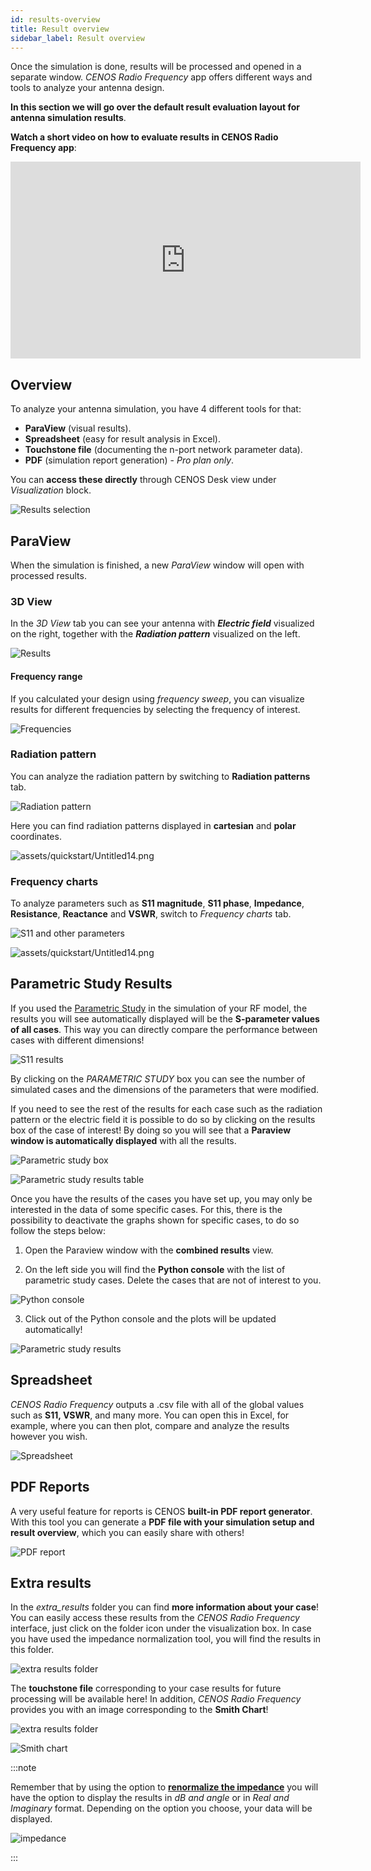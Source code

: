 ```yaml
---
id: results-overview
title: Result overview
sidebar_label: Result overview
---
```


Once the simulation is done, results will be processed and opened in a separate window. *CENOS Radio Frequency* app offers different ways and tools to analyze your antenna design.

**In this section we will go over the default result evaluation layout for antenna simulation results**.

**Watch a short video on how to evaluate results in CENOS Radio Frequency app**:

<p align="center">

<iframe width="560" height="315" src="https://www.youtube.com/embed/ZVUSHj0AmAI?list=PLtRpbWakrmMf29rhPnm0bxjosBow-nM8q" title="CENOS Antenna Design - Result evaluation" frameborder="0" allow="accelerometer; autoplay; clipboard-write; encrypted-media; gyroscope; picture-in-picture" allowfullscreen></iframe>

</p>


## Overview

To analyze your antenna simulation, you have 4 different tools for that:

- **ParaView** (visual results).
- **Spreadsheet** (easy for result analysis in Excel).
- **Touchstone file** (documenting the n-port network parameter data).
- **PDF** (simulation report generation) - _Pro plan only_.

You can **access these directly** through CENOS Desk view under *Visualization* block.

<p align="center">

![Results selection](assets/results/5.png)

</p>


## ParaView

When the simulation is finished, a new *ParaView* window will open with processed results.


### 3D View

In the *3D View* tab you can see your antenna with ***Electric field*** visualized on the right, together with the ***Radiation pattern*** visualized on the left.
  
![Results](assets/results/1.png)


#### Frequency range

If you calculated your design using *frequency sweep*, you can visualize results for different frequencies by selecting the frequency of interest.

<p align="center">

![Frequencies](assets/results/2.png)

</p>


### Radiation pattern

You can analyze the radiation pattern by switching to **Radiation patterns** tab.

<p align="center">

![Radiation pattern](assets/results/3.png)

</p>

Here you can find radiation patterns displayed in **cartesian** and **polar** coordinates.

![assets/quickstart/Untitled14.png](assets/results/4.png)


### Frequency charts

To analyze parameters such as **S11 magnitude**, **S11 phase**, **Impedance**, **Resistance**, **Reactance** and **VSWR**, switch to *Frequency charts* tab.

<p align="center">

![S11 and other parameters](assets/results/7.png)

</p>

![assets/quickstart/Untitled14.png](assets/results/8.png)


## Parametric Study Results

If you used the [Parametric Study](physics-overview#parametric-study) in the simulation of your RF model, the results you will see automatically displayed will be the **S-parameter values of all cases**. This way you can directly compare the performance between cases with different dimensions!

<p align="center">

![S11 results](assets/results/31.png)

</p>

By clicking on the _PARAMETRIC STUDY_ box you can see the number of simulated cases and the dimensions of the parameters that were modified.  

If you need to see the rest of the results for each case such as the radiation pattern or the electric field it is possible to do so by clicking on the results box of the case of interest! By doing so you will see that a **Paraview window is automatically displayed** with all the results.

<p align="center">

![Parametric study box](assets/results/32.png)

</p>

<p align="center">

![Parametric study results table](assets/results/33.png)

</p>

Once you have the results of the cases you have set up, you may only be interested in the data of some specific cases. For this, there is the possibility to deactivate the graphs shown for specific cases, to do so follow the steps below:

1. Open the Paraview window with the **combined results** view. 

2. On the left side you will find the **Python console** with the list of parametric study cases. Delete the cases that are not of interest to you.

<p align="center">

![Python console](assets/results/49.png)

</p>

3. Click out of the Python console and the plots will be updated automatically!

<p align="center">

![Parametric study results](assets/results/50.png)

</p>



## Spreadsheet

*CENOS Radio Frequency* outputs a .csv file with all of the global values such as **S11, VSWR**, and many more. You can open this in Excel, for example, where you can then plot, compare and analyze the results however you wish.

<p align="center">

![Spreadsheet](assets/results/17.png)

</p>


## PDF Reports 

A very useful feature for reports is CENOS **built-in PDF report generator**. With this tool you can generate a **PDF file with your simulation setup and result overview**, which you can easily share with others!

<p align="center">

![PDF report](assets/results/19.png)

</p>

## Extra results

In the _extra_results_ folder you can find **more information about your case**! You can easily access these results from the _CENOS Radio Frequency_ interface, just click on the folder icon under the visualization box. In case you have used the impedance normalization tool, you will find the results in this folder. 

<p align="center">

![extra results folder](assets/results/45.png)

</p>

The **touchstone file** corresponding to your case results for future processing will be available here! In addition, _CENOS Radio Frequency_ provides you with an image corresponding to the **Smith Chart**! 

<p align="center">

![extra results folder](assets/results/46.png)

</p>

<p align="center">

![Smith chart](assets/results/47.png)

</p>

:::note

Remember that by using the option to **[renormalize the impedance](physics-overview#touchstone-export)** you will have the option to display the results in _dB and angle_ or in _Real and Imaginary_ format. Depending on the option you choose, your data will be displayed. 

<p align="center">

![impedance](assets/results/48.png)

</p>

:::
